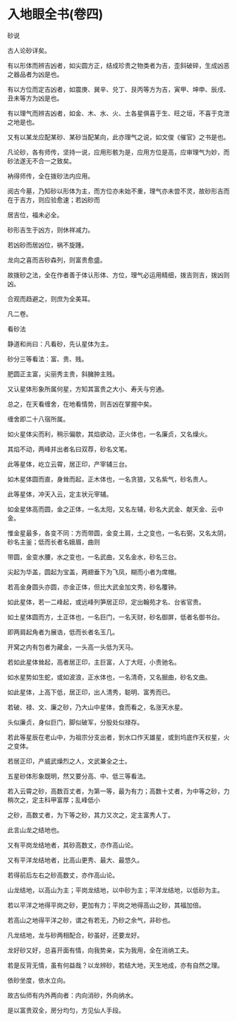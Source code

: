# 入地眼全书(卷四)

砂说

古人论砂详矣。

有以形体而辨吉凶者，如尖圆方正，结成珍贵之物类者为吉，歪斜破碎，生成凶恶之器品者为凶是也。

有以方位而定吉凶者，如震庚、巽辛、兑丁、艮丙等方为吉，寅甲、坤申、辰戌、丑未等方为凶是也。

有以理气而辨吉凶者，如金、木、水、火、土各星俱喜于生、旺之垣，不喜于克泄之地是也。

又有以某龙应配某砂、某砂当配某向，此亦理气之说，如文俊《催官》之书是也。

凡论砂，各有师传，坚持一说，应用形骸为是，应用方位是高，应审理气为妙，而砂法遂无不合一之致矣。

衲得师传，全在拨砂法内应用。

阅古今墓，乃知砂以形体为主，而方位亦未始不重，理气亦未尝不灵，故砂形吉而在于吉方，则应验愈速；若凶砂而

居吉位，福未必全。

砂形吉生于凶方，则休祥减力。

若凶砂而居凶位，祸不旋踵。

龙向之喜而吉砂森列，则富贵愈盛。

故拨砂之法，全在作者善于体认形体、方位，理气必运用精细，拨吉则吉，拨凶则凶。

合观而趋避之，则庶为全美耳。

凡二卷。

看砂法

静道和尚曰：凡看砂，先认星体为主。

砂分三等看法：富、贵、贱。

肥圆正主富，尖丽秀主贵，斜臃肿主贱。

又认星体形象所属何星，方知其富贵之大小、寿夭与穷通。

总之，在天看缠舍，在地看情势，则吉凶在掌握中矣。

缠舍即二十八宿所属。

如火星体尖而利，稍示偏欹，其焰欲动，正火体也，一名廉贞，又名燥火。

其焰不动，两峰并出者名曰双荐，砂名文笔。

此等星体，屹立云霄，居正印，产宰辅三台。

如木星体圆而直，身耸而起，正木体也，一名贪狼，又名紫气，砂名贵人。

此等星体，冲天入云，定主状元宰辅。

如金星体高而圆，金之正体，一名太阳，又名左辅，砂名大武金、献天金、云中金。

惟金星最多，各变不同：方而带圆，金变土肩，土之变也，一名右弼，又名太阴，砂名主釜；低而长者名娥眉，曲则

带圆，金变水腰，水之变也，一名武曲，又名金水，砂名三台。

尖起为华盖，圆起为宝盖，两翅垂下为飞凤，糊而小者为席帽。

若高金身圆头亦圆，亦金正体，但比大武金加文秀，砂名覆钟。

如此星体，若一二峰起，或远峰列笋居正印，定出翰苑才名、台省官贵。

如土星体圆而方，土正体也，一名巨门，一名天财，砂名御屏，低者名御书台。

即两肩起角者为展诰，低而长者名玉几。

开窝之内有包者为藏金，一头高一头低为天马。

若如此星体耸起，高者居正印，主巨富，人丁大旺，小贵驰名。

如水星势如生蛇，或如波浪，正水体也，一名清奇，又名掘曲，砂名文曲。

如此星体，上高下低，居正印，出人清秀，聪明、富秀而已。

若破、禄、文、廉之砂，乃大山中星体，食而看之，名涨天水星。

头似廉贞，身似巨门，脚似破军，分股处似禄存。

若此等星辰在老山中，为祖宗分支出者，到水口作天雄星，或到坞底作天权星，火之变体。

若居正印，产威武燥烈之人，文武兼全之士。

五星砂体形象既明，然又要分高、中、低三等看法。

若入云霄之砂，高数百丈者，为第一等，最为有力；高数十丈者，为中等之砂，力稍次之，定主科甲富厚；乱峰低小

之砂，高数丈者，为下等之砂，其力又次之，定主富秀人丁。

此言山龙之结地也。

又有平岗龙结地者，其砂高数丈，亦作高山论。

又有平洋龙结地者，比高山更秀、最大、最悠久。

若得前后左右之砂高数丈，亦作高山论。

山龙结地，以高山为主；平岗龙结地，以中砂为主；平洋龙结地，以低砂为主。

若以平洋之地得平岗之砂，更加有力；平岗之地得高山之砂，其福加倍。

若高山之地得平洋之砂，谓之有若无，乃砂之余气，非砂也。

凡龙结地，龙与砂两相配合，砂虽好，还要龙好。

龙好砂又好，总喜开面有情，向我势亲，实为我用，全在消纳工夫。

若是反背无情，虽有何益哉？以龙辨砂，若结大地，天生地成，亦有自然之理。

依砂坐度，依水立向。

故古仙师有内外两向者：内向消砂，外向纳水。

是以富贵双全，房分均匀，方见仙人手段。
